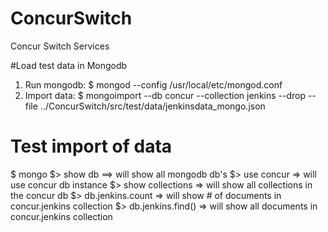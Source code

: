 # ConcurSwitch
Concur Switch Services

#Load test data in Mongodb
1. Run mongodb: $ mongod --config /usr/local/etc/mongod.conf
2. Import data: $ mongoimport --db concur --collection jenkins --drop --file ../ConcurSwitch/src/test/data/jenkinsdata_mongo.json

# Test import of data
$ mongo
$> show db ==> will show all mongodb db's
$> use concur => will use concur db instance
$> show collections => will show all collections in the concur db
$> db.jenkins.count => will show # of documents in concur.jenkins collection
$> db.jenkins.find() => will show all documents in concur.jenkins collection